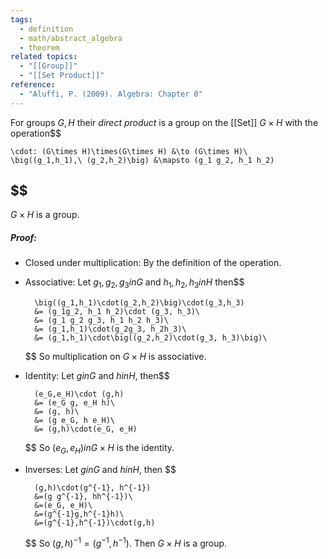 ```yaml
---
tags:
  - definition
  - math/abstract_algebra
  - theorem
related topics:
  - "[[Group]]"
  - "[[Set Product]]"
reference:
  - "Aluffi, P. (2009). Algebra: Chapter 0"
---
```

For groups $G,H$ their _direct product_ is a group on the [[Set]] $G\times H$ with the operation$$

	\cdot: (G\times H)\times(G\times H) &\to (G\times H)\
	\big((g_1,h_1),\ (g_2,h_2)\big) &\mapsto (g_1 g_2, h_1 h_2)

$$
---
$G\times H$ is a group.
##### Proof:
- Closed under multiplication:
	By the definition of the operation.
- Associative:
	Let $g_1,g_2,g_3 in G$ and $h_1,h_2,h_3 in H$ then$$
	
		\big((g_1,h_1)\cdot(g_2,h_2)\big)\cdot(g_3,h_3)
		&= (g_1g_2, h_1 h_2)\cdot (g_3, h_3)\
		&= (g_1 g_2 g_3, h_1 h_2 h_3)\
		&= (g_1,h_1)\cdot(g_2g_3, h_2h_3)\
		&= (g_1,h_1)\cdot\big((g_2,h_2)\cdot(g_3, h_3)\big)\
	
	$$
	So multiplication on $G\times H$ is associative.
- Identity:
	Let $g in G$ and $h in H$, then$$
	
		(e_G,e_H)\cdot (g,h) 
		&= (e_G g, e_H h)\
		&= (g, h)\
		&= (g e_G, h e_H)\
		&= (g,h)\cdot(e_G, e_H)
	
	$$
	So $(e_G, e_H) in G\times H$ is the identity.
- Inverses:
	Let $g in G$ and $h in H$, then $$
	
		(g,h)\cdot(g^{-1}, h^{-1})
		&=(g g^{-1}, hh^{-1})\
		&=(e_G, e_H)\
		&=(g^{-1}g,h^{-1}h)\
		&=(g^{-1},h^{-1})\cdot(g,h)
	
	$$
	So $(g,h)^{-1}=(g^{-1},h^{-1})$.
Then $G\times H$ is a group.